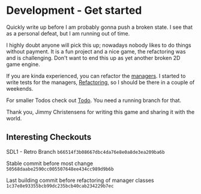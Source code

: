 # Development - Get started

Quickly write up before I am probably gonna push a broken state.
I see that as a personal defeat, but I am running out of time.

I highly doubt anyone will pick this up; nowadays nobody likes to do things without payment.
It is a fun project and a nice game, the refactoring was and is challenging.
Don't want to end this up as yet another broken 2D game engine.

If you are kinda experienced, you can refactor the [managers](Managers.md).
I started to write tests for the managers, [Refactoring](Todo.md##Refactoring), so I should be there in a couple of weekends.

For smaller Todos check out [Todo](Todo.md). You need a running branch for that.

Thank you, Jimmy Christensens for writing this game and sharing it with the world.


## Interesting Checkouts

SDL1 - Retro Branch
`b66514f3b08667dbc4da76e8e0a8de3ea209ba6b`

Stable commit before most change
`50568daabe2590cc005507648ee434cc989d9b6b`

Last building commit before refactoring of manager classes
`1c37e8e93355bcb99dc235bcb40cab234229b7ec`
